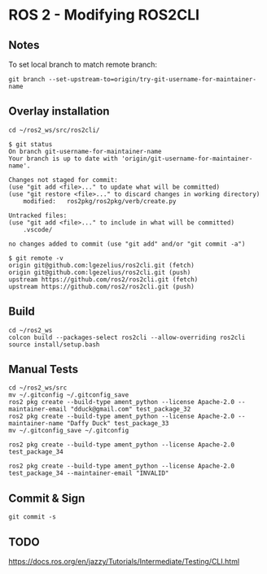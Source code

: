 # ROS 2 - Modifying ROS2CLI

## Notes

To set local branch to match remote branch:

    git branch --set-upstream-to=origin/try-git-username-for-maintainer-name 

## Overlay installation

    cd ~/ros2_ws/src/ros2cli/

    $ git status
    On branch git-username-for-maintainer-name
    Your branch is up to date with 'origin/git-username-for-maintainer-name'.

    Changes not staged for commit:
    (use "git add <file>..." to update what will be committed)
    (use "git restore <file>..." to discard changes in working directory)
        modified:   ros2pkg/ros2pkg/verb/create.py

    Untracked files:
    (use "git add <file>..." to include in what will be committed)
        .vscode/

    no changes added to commit (use "git add" and/or "git commit -a")

    $ git remote -v
    origin git@github.com:lgezelius/ros2cli.git (fetch)
    origin git@github.com:lgezelius/ros2cli.git (push)
    upstream https://github.com/ros2/ros2cli.git (fetch)
    upstream https://github.com/ros2/ros2cli.git (push)

## Build

    cd ~/ros2_ws
    colcon build --packages-select ros2cli --allow-overriding ros2cli
    source install/setup.bash

## Manual Tests

    cd ~/ros2_ws/src
    mv ~/.gitconfig ~/.gitconfig_save
    ros2 pkg create --build-type ament_python --license Apache-2.0 --maintainer-email "dduck@gmail.com" test_package_32
    ros2 pkg create --build-type ament_python --license Apache-2.0 --maintainer-name "Daffy Duck" test_package_33
    mv ~/.gitconfig_save ~/.gitconfig

    ros2 pkg create --build-type ament_python --license Apache-2.0 test_package_34

    ros2 pkg create --build-type ament_python --license Apache-2.0 test_package_34 --maintainer-email "INVALID"

## Commit & Sign

    git commit -s

## TODO

<https://docs.ros.org/en/jazzy/Tutorials/Intermediate/Testing/CLI.html>
